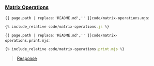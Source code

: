 ### [Matrix Operations](code.zip)

`{{ page.path | replace:'README.md','' }}code/matrix-operations.mjs`:
```js
{% include_relative code/matrix-operations.js %}
```

`{{ page.path | replace:'README.md','' }}code/matrix-operations.print.mjs`:
```js
{% include_relative code/matrix-operations.print.mjs %}
```

> [Response](response/matrix-operations.js)
